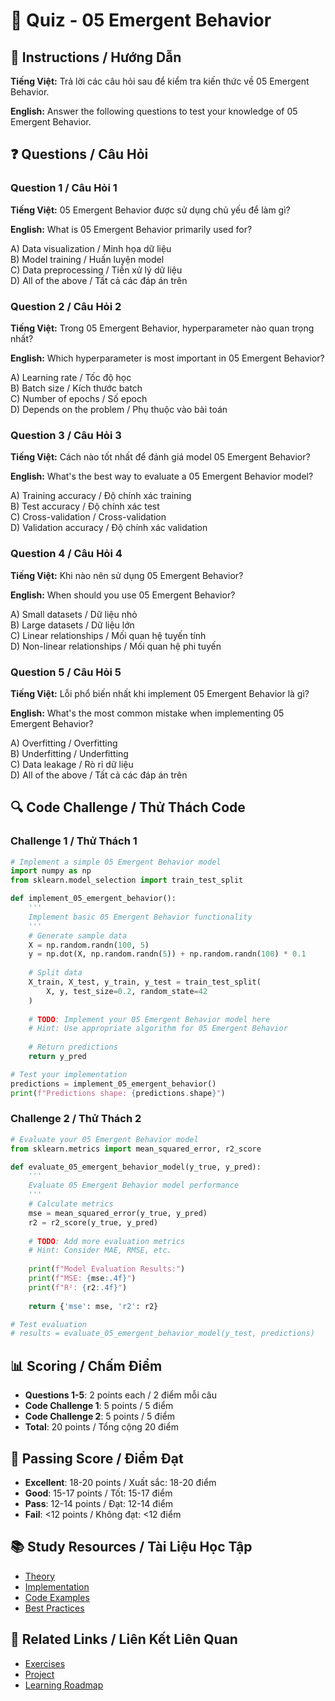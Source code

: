 # 🧠 Quiz - 05 Emergent Behavior

## 📝 Instructions / Hướng Dẫn

**Tiếng Việt:** Trả lời các câu hỏi sau để kiểm tra kiến thức về 05 Emergent Behavior.

**English:** Answer the following questions to test your knowledge of 05 Emergent Behavior.

## ❓ Questions / Câu Hỏi

### Question 1 / Câu Hỏi 1
**Tiếng Việt:** 05 Emergent Behavior được sử dụng chủ yếu để làm gì?

**English:** What is 05 Emergent Behavior primarily used for?

A) Data visualization / Minh họa dữ liệu  
B) Model training / Huấn luyện model  
C) Data preprocessing / Tiền xử lý dữ liệu  
D) All of the above / Tất cả các đáp án trên

### Question 2 / Câu Hỏi 2
**Tiếng Việt:** Trong 05 Emergent Behavior, hyperparameter nào quan trọng nhất?

**English:** Which hyperparameter is most important in 05 Emergent Behavior?

A) Learning rate / Tốc độ học  
B) Batch size / Kích thước batch  
C) Number of epochs / Số epoch  
D) Depends on the problem / Phụ thuộc vào bài toán

### Question 3 / Câu Hỏi 3
**Tiếng Việt:** Cách nào tốt nhất để đánh giá model 05 Emergent Behavior?

**English:** What's the best way to evaluate a 05 Emergent Behavior model?

A) Training accuracy / Độ chính xác training  
B) Test accuracy / Độ chính xác test  
C) Cross-validation / Cross-validation  
D) Validation accuracy / Độ chính xác validation

### Question 4 / Câu Hỏi 4
**Tiếng Việt:** Khi nào nên sử dụng 05 Emergent Behavior?

**English:** When should you use 05 Emergent Behavior?

A) Small datasets / Dữ liệu nhỏ  
B) Large datasets / Dữ liệu lớn  
C) Linear relationships / Mối quan hệ tuyến tính  
D) Non-linear relationships / Mối quan hệ phi tuyến

### Question 5 / Câu Hỏi 5
**Tiếng Việt:** Lỗi phổ biến nhất khi implement 05 Emergent Behavior là gì?

**English:** What's the most common mistake when implementing 05 Emergent Behavior?

A) Overfitting / Overfitting  
B) Underfitting / Underfitting  
C) Data leakage / Rò rỉ dữ liệu  
D) All of the above / Tất cả các đáp án trên

## 🔍 Code Challenge / Thử Thách Code

### Challenge 1 / Thử Thách 1
```python
# Implement a simple 05 Emergent Behavior model
import numpy as np
from sklearn.model_selection import train_test_split

def implement_05_emergent_behavior():
    '''
    Implement basic 05 Emergent Behavior functionality
    '''
    # Generate sample data
    X = np.random.randn(100, 5)
    y = np.dot(X, np.random.randn(5)) + np.random.randn(100) * 0.1
    
    # Split data
    X_train, X_test, y_train, y_test = train_test_split(
        X, y, test_size=0.2, random_state=42
    )
    
    # TODO: Implement your 05 Emergent Behavior model here
    # Hint: Use appropriate algorithm for 05 Emergent Behavior
    
    # Return predictions
    return y_pred

# Test your implementation
predictions = implement_05_emergent_behavior()
print(f"Predictions shape: {predictions.shape}")
```

### Challenge 2 / Thử Thách 2
```python
# Evaluate your 05 Emergent Behavior model
from sklearn.metrics import mean_squared_error, r2_score

def evaluate_05_emergent_behavior_model(y_true, y_pred):
    '''
    Evaluate 05 Emergent Behavior model performance
    '''
    # Calculate metrics
    mse = mean_squared_error(y_true, y_pred)
    r2 = r2_score(y_true, y_pred)
    
    # TODO: Add more evaluation metrics
    # Hint: Consider MAE, RMSE, etc.
    
    print(f"Model Evaluation Results:")
    print(f"MSE: {mse:.4f}")
    print(f"R²: {r2:.4f}")
    
    return {'mse': mse, 'r2': r2}

# Test evaluation
# results = evaluate_05_emergent_behavior_model(y_test, predictions)
```

## 📊 Scoring / Chấm Điểm

- **Questions 1-5**: 2 points each / 2 điểm mỗi câu
- **Code Challenge 1**: 5 points / 5 điểm
- **Code Challenge 2**: 5 points / 5 điểm
- **Total**: 20 points / Tổng cộng 20 điểm

## 🎯 Passing Score / Điểm Đạt

- **Excellent**: 18-20 points / Xuất sắc: 18-20 điểm
- **Good**: 15-17 points / Tốt: 15-17 điểm  
- **Pass**: 12-14 points / Đạt: 12-14 điểm
- **Fail**: <12 points / Không đạt: <12 điểm

## 📚 Study Resources / Tài Liệu Học Tập

- [Theory](./THEORY_05_emergent_behavior.md)
- [Implementation](./IMPLEMENTATION_05_emergent_behavior.md)
- [Code Examples](./CODE_EXAMPLES_05_emergent_behavior.md)
- [Best Practices](./BEST_PRACTICES_05_emergent_behavior.md)

## 🔗 Related Links / Liên Kết Liên Quan

- [Exercises](./EXERCISES_05_emergent_behavior.md)
- [Project](./PROJECT_05_emergent_behavior.md)
- [Learning Roadmap](./LEARNING_ROADMAP_05_emergent_behavior.md)
